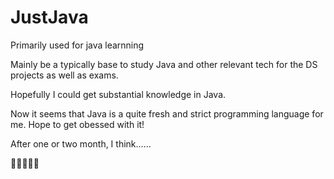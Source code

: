 # JustJava
Primarily used for java learnning

Mainly be a typically base to study Java and other relevant tech for the DS projects as well as exams.

Hopefully I could get substantial knowledge in Java.

Now it seems that Java is a quite fresh and strict programming language for me. Hope to get obessed with it! 

After one or two month, I think......

👨🏽‍💻🚀🚀
